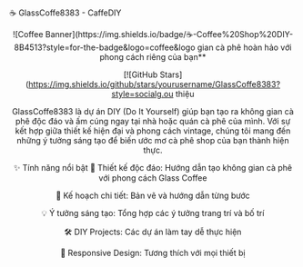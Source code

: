 ☕ GlassCoffe8383 - CaffeDIY
<div align="center">
![Coffee Banner](https://img.shields.io/badge/☕-Coffee%20Shop%20DIY-8B4513?style=for-the-badge&logo=coffee&logo gian cà phê hoàn hảo với phong cách riêng của bạn**

[![GitHub Stars](https://img.shields.io/github/stars/yourusername/GlassCoffe8383?style=socialg.ou thiệu

GlassCoffe8383 là dự án DIY (Do It Yourself) giúp bạn tạo ra không gian cà phê độc đáo và ấm cúng ngay tại nhà hoặc quán cà phê của mình. Với sự kết hợp giữa thiết kế hiện đại và phong cách vintage, chúng tôi mang đến những ý tưởng sáng tạo để biến ước mơ cà phê shop của bạn thành hiện thực.

✨ Tính năng nổi bật
🎨 Thiết kế độc đáo: Hướng dẫn tạo không gian cà phê với phong cách Glass Coffee

📐 Kế hoạch chi tiết: Bản vẽ và hướng dẫn từng bước

💡 Ý tưởng sáng tạo: Tổng hợp các ý tưởng trang trí và bố trí

🛠️ DIY Projects: Các dự án làm tay dễ thực hiện

📱 Responsive Design: Tương thích với mọi thiết bị

